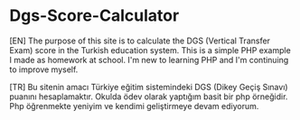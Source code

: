 # Dgs-Score-Calculator

[EN] 
The purpose of this site is to calculate the DGS (Vertical Transfer Exam) score in the Turkish education system. This is a simple PHP example I made as homework at school.
I'm new to learning PHP and I'm continuing to improve myself.

[TR]
Bu sitenin amacı Türkiye eğitim sistemindeki DGS (Dikey Geçiş Sınavı) puanını hesaplamaktır. Okulda ödev olarak yaptığım basit bir php örneğidir.
Php öğrenmekte yeniyim ve kendimi geliştirmeye devam ediyorum.
